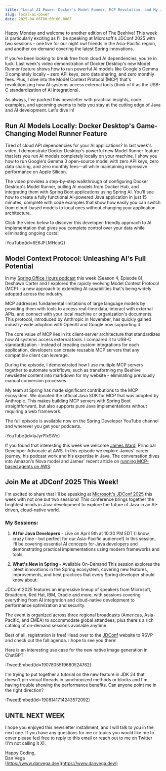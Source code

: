 ```yaml
---
title: "Local AI Power: Docker's Model Runner, MCP Revolution, and My JDConf Sessions"
slug: local-ai-power
date: 2025-04-06T00:00:00.000Z
---
```


Happy Monday and welcome to another edition of The Beehive! This week is particularly exciting as I'll be speaking at Microsoft's JDConf 2025 with two sessions – one live for our night owl friends in the Asia-Pacific region, and another on-demand covering the latest Spring innovations.

If you've been looking to break free from cloud AI dependencies, you're in luck. Last week's video demonstration of Docker Desktop's new Model Runner feature shows how to run powerful AI models like Google's Gemma 3 completely locally – zero API keys, zero data sharing, and zero monthly fees. Plus, I dive into the Model Context Protocol (MCP) that's revolutionizing how AI systems access external tools (think of it as the USB-C standardization of AI integrations).

As always, I've packed this newsletter with practical insights, code examples, and upcoming events to help you stay at the cutting edge of Java and AI development. Let's dive in!

## Run AI Models Locally: Docker Desktop's Game-Changing Model Runner Feature

Tired of cloud API dependencies for your AI applications? In last week's video, I demonstrate Docker Desktop's powerful new Model Runner feature that lets you run AI models completely locally on your machine. I show you how to run Google's Gemma 3 open-source model with zero API keys, zero data sharing, and zero monthly fees—all while maintaining impressive performance on Apple Silicon.

The video provides a step-by-step walkthrough of configuring Docker Desktop's Model Runner, pulling AI models from Docker Hub, and integrating them with Spring Boot applications using Spring AI. You'll see how to create a fully functional AI-powered Java application in just 15 minutes, complete with code examples that show how easily you can switch from cloud-based models to local ones without changing your application architecture.

Click the video below to discover this developer-friendly approach to AI implementation that gives you complete control over your data while eliminating ongoing costs!

:YouTube{id=6E6JFLMHcoQ}

## Model Context Protocol: Unleashing AI's Full Potential

In my [Spring Office Hours podcast](https://spring-office-hours.transistor.fm/episodes/s4e8-model-context-protocol-an-introduction-for-java-spring-developers) this week (Season 4, Episode 8), Deshawn Carter and I explored the rapidly evolving Model Context Protocol (MCP) - a new approach to extending AI capabilities that's being widely adopted across the industry.

MCP addresses fundamental limitations of large language models by providing them with tools to access real-time data, interact with external APIs, and connect with your local machine or organization's documents. This protocol, introduced by Anthropic in November, has quickly gained industry-wide adoption with OpenAI and Google now supporting it.

The core value of MCP lies in its client-server architecture that standardizes how AI systems access external tools. I compared it to USB-C standardization - instead of creating custom integrations for each application, developers can create reusable MCP servers that any compatible client can leverage.

During the episode, I demonstrated how I use multiple MCP servers together to automate workflows, such as transforming my Beehive newsletter content into markdown for my website - eliminating previously manual conversion processes.

My team at Spring has made significant contributions to the MCP ecosystem. We donated the official Java SDK for MCP that was adopted by Anthropic. This makes building MCP servers with Spring Boot straightforward, but also supports pure Java implementations without requiring a web framework.

The full episode is available now on the Spring Developer YouTube channel and wherever you get your podcasts.

:YouTube{id=laJyrPIxSWc}

If you found that interesting this week we welcome [James Ward](https://x.com/JamesWard), Principal Developer Advocate at AWS. In this episode we explore James' career journey, his podcast work and his expertise in Java. The conversation dives into Amazon's Nova model and James' recent article on [running MCP-based agents on AWS](https://community.aws/content/2v8AETAkyvPp9RVKC4YChncaEbs/running-mcp-based-agents-clients-servers-on-aws).

## Join Me at JDConf 2025 This Week!

I'm excited to share that I'll be speaking at [Microsoft's JDConf 2025](https://jdconf.com/) this week with not one but two sessions! This conference brings together the brightest minds in Java development to explore the future of Java in an AI-driven, cloud-native world.

### My Sessions:

1. **AI for Java Developers** - Live on April 9th at 10:30 PM EDT (I know, crazy time - but perfect for our Asia-Pacific audience!)
   In this session, I'll be covering essential AI concepts for Java developers and demonstrating practical implementations using modern frameworks and tools.

2. **What's New in Spring** - Available On-Demand
   This session explores the latest innovations in the Spring ecosystem, covering new features, improvements, and best practices that every Spring developer should know about.

JDConf 2025 features an impressive lineup of speakers from Microsoft, Broadcom, Red Hat, IBM, Oracle and more, with sessions covering everything from AI integration and cloud-native development to performance optimization and security.

The event is organized across three regional broadcasts (Americas, Asia-Pacific, and EMEA) to accommodate global attendees, plus there's a rich catalog of on-demand sessions available anytime.

Best of all, registration is free! Head over to the [JDConf](https://jdconf.com/) website to RSVP and check out the full agenda. I hope to see you there!

Here is an interesting use case for the new native image generation in ChatGPT

:TweetEmbed{id=1907805519680524762}

I'm trying to put together a tutorial on the new feature in JDK 24 that doesn't pin virtual threads in synchronized methods or blocks and I'm having trouble showing the performance benefits. Can anyone point me in the right direction?

:TweetEmbed{id=1908141714243572092}

## UNTIL NEXT WEEK

I hope you enjoyed this newsletter installment, and I will talk to you in the next one. If you have any questions for me or topics you would like me to cover please feel free to reply to this email or reach out to me on Twitter (I'm not calling it X).

Happy Coding,    
Dan Vega  
[https://www.danvega.dev](https://www.danvega.dev/)